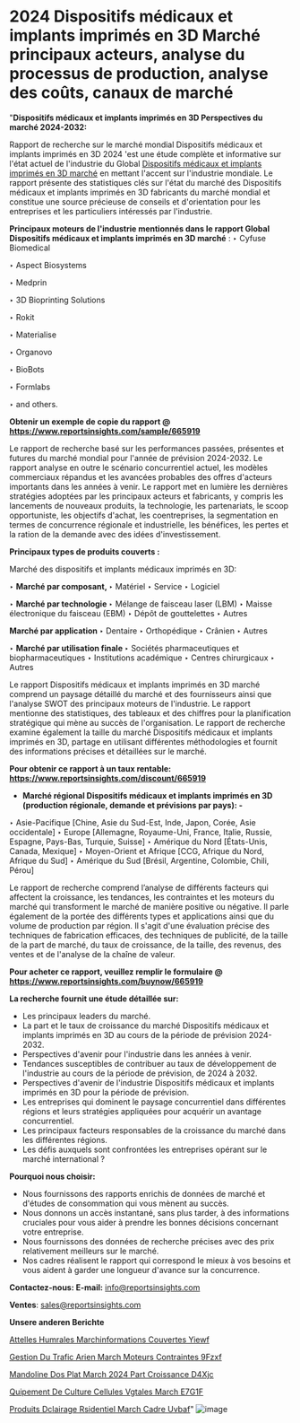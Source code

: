 # 2024 Dispositifs médicaux et implants imprimés en 3D Marché principaux acteurs, analyse du processus de production, analyse des coûts, canaux de marché

"<strong>Dispositifs médicaux et implants imprimés en 3D Perspectives du marché 2024-2032:</strong>

Rapport de recherche sur le marché mondial Dispositifs médicaux et implants imprimés en 3D 2024 'est une étude complète et informative sur l'état actuel de l'industrie du Global <a href=https://www.reportsinsights.com/sample/665919>Dispositifs médicaux et implants imprimés en 3D marché</a> en mettant l'accent sur l'industrie mondiale. Le rapport présente des statistiques clés sur l'état du marché des Dispositifs médicaux et implants imprimés en 3D fabricants du marché mondial et constitue une source précieuse de conseils et d'orientation pour les entreprises et les particuliers intéressés par l'industrie.

<strong>Principaux moteurs de l'industrie mentionnés dans le rapport Global Dispositifs médicaux et implants imprimés en 3D marché</strong> :
‣ Cyfuse Biomedical

‣ Aspect Biosystems

‣ Medprin

‣ 3D Bioprinting Solutions

‣ Rokit

‣ Materialise

‣ Organovo

‣ BioBots

‣ Formlabs

‣ and others.

<strong>Obtenir un exemple de copie du rapport @ <a href=https://www.reportsinsights.com/sample/665919>https://www.reportsinsights.com/sample/665919</a></strong>

Le rapport de recherche basé sur les performances passées, présentes et futures du marché mondial pour l'année de prévision 2024-2032. Le rapport analyse en outre le scénario concurrentiel actuel, les modèles commerciaux répandus et les avancées probables des offres d'acteurs importants dans les années à venir. Le rapport met en lumière les dernières stratégies adoptées par les principaux acteurs et fabricants, y compris les lancements de nouveaux produits, la technologie, les partenariats, le scoop opportuniste, les objectifs d'achat, les coentreprises, la segmentation en termes de concurrence régionale et industrielle, les bénéfices, les pertes et la ration de la demande avec des idées d'investissement.

<strong>Principaux types de produits couverts :</strong>

Marché des dispositifs et implants médicaux imprimés en 3D:

‣  <strong> Marché par composant, </strong>
‣ Matériel
‣ Service
‣ Logiciel

‣  <strong> Marché par technologie </strong>
‣ Mélange de faisceau laser (LBM)
‣ Maisse électronique du faisceau (EBM)
‣ Dépôt de gouttelettes
‣ Autres

<strong>Marché par application </strong>
‣ Dentaire
‣ Orthopédique
‣ Crânien
‣ Autres

‣  <strong> <strong> Marché par utilisation finale </strong> </strong>
‣ Sociétés pharmaceutiques et biopharmaceutiques
‣ Institutions académique
‣ Centres chirurgicaux
‣ Autres

Le rapport Dispositifs médicaux et implants imprimés en 3D marché comprend un paysage détaillé du marché et des fournisseurs ainsi que l'analyse SWOT des principaux moteurs de l'industrie. Le rapport mentionne des statistiques, des tableaux et des chiffres pour la planification stratégique qui mène au succès de l'organisation. Le rapport de recherche examine également la taille du marché Dispositifs médicaux et implants imprimés en 3D, partage en utilisant différentes méthodologies et fournit des informations précises et détaillées sur le marché.

<strong>Pour obtenir ce rapport à un taux rentable: <a href=https://www.reportsinsights.com/discount/665919>https://www.reportsinsights.com/discount/665919</a></strong>
<ul>
  <li><strong>Marché régional Dispositifs médicaux et implants imprimés en 3D (production régionale, demande et prévisions par pays): -</strong></li>
</ul>
‣ Asie-Pacifique [Chine, Asie du Sud-Est, Inde, Japon, Corée, Asie occidentale]
‣ Europe [Allemagne, Royaume-Uni, France, Italie, Russie, Espagne, Pays-Bas, Turquie, Suisse]
‣ Amérique du Nord [États-Unis, Canada, Mexique]
‣ Moyen-Orient et Afrique [CCG, Afrique du Nord, Afrique du Sud]
‣ Amérique du Sud [Brésil, Argentine, Colombie, Chili, Pérou]

Le rapport de recherche comprend l’analyse de différents facteurs qui affectent la croissance, les tendances, les contraintes et les moteurs du marché qui transforment le marché de manière positive ou négative. Il parle également de la portée des différents types et applications ainsi que du volume de production par région. Il s'agit d'une évaluation précise des techniques de fabrication efficaces, des techniques de publicité, de la taille de la part de marché, du taux de croissance, de la taille, des revenus, des ventes et de l'analyse de la chaîne de valeur.

<strong>Pour acheter ce rapport, veuillez remplir le formulaire @   <a href=https://www.reportsinsights.com/buynow/665919>https://www.reportsinsights.com/buynow/665919</a></strong>

<strong>La recherche fournit une étude détaillée sur:</strong>
<ul>
  <li>Les principaux leaders du marché.</li>
  <li>La part et le taux de croissance du marché Dispositifs médicaux et implants imprimés en 3D au cours de la période de prévision 2024-2032.</li>
  <li>Perspectives d'avenir pour l'industrie dans les années à venir.</li>
  <li>Tendances susceptibles de contribuer au taux de développement de l'industrie au cours de la période de prévision, de 2024 à 2032.</li>
  <li>Perspectives d'avenir de l'industrie Dispositifs médicaux et implants imprimés en 3D pour la période de prévision.</li>
  <li>Les entreprises qui dominent le paysage concurrentiel dans différentes régions et leurs stratégies appliquées pour acquérir un avantage concurrentiel.</li>
  <li>Les principaux facteurs responsables de la croissance du marché dans les différentes régions.</li>
  <li>Les défis auxquels sont confrontées les entreprises opérant sur le marché international ?</li>
</ul>
<strong>Pourquoi nous choisir:</strong>
<ul>
  <li>Nous fournissons des rapports enrichis de données de marché et d'études de consommation qui vous mènent au succès.</li>
  <li>Nous donnons un accès instantané, sans plus tarder, à des informations cruciales pour vous aider à prendre les bonnes décisions concernant votre entreprise.</li>
  <li>Nous fournissons des données de recherche précises avec des prix relativement meilleurs sur le marché.</li>
  <li>Nos cadres réalisent le rapport qui correspond le mieux à vos besoins et vous aident à garder une longueur d'avance sur la concurrence.</li>
</ul>
<strong>Contactez-nous:
</strong><strong>E-mail:</strong> <a href=mailto:info@reportsinsights.com>info@reportsinsights.com</a>

<strong>Ventes</strong>: <a href=mailto:sales@reportsinsights.com>sales@reportsinsights.com</a>

<strong>Unsere anderen Berichte</strong>

<a href=https://www.linkedin.com/pulse/attelles-hum%C3%A9rales-march%C3%A9informations-couvertes-yiewf/>Attelles Humrales Marchinformations Couvertes Yiewf</a>

<a href=https://www.linkedin.com/pulse/gestion-du-trafic-a%C3%A9rien-march%C3%A9-moteurs-contraintes-9fzxf/>Gestion Du Trafic Arien March Moteurs Contraintes 9Fzxf</a>

<a href=https://www.linkedin.com/pulse/mandoline-%C3%A0-dos-plat-march%C3%A9-2024-part-croissance-d4xjc/>Mandoline  Dos Plat March 2024 Part Croissance D4Xjc</a>

<a href=https://www.linkedin.com/pulse/%C3%A9quipement-de-culture-cellules-v%C3%A9g%C3%A9tales-march%C3%A9-e7g1f/>Quipement De Culture Cellules Vgtales March E7G1F</a>

<a href=https://www.linkedin.com/pulse/produits-d%C3%A9clairage-r%C3%A9sidentiel-march%C3%A9-cadre-uvbaf/>Produits Dclairage Rsidentiel March Cadre Uvbaf</a>"
![image](https://github.com/daminid12/RImarketgrowth/assets/158430485/9baa6ed9-f081-4e03-afad-99751d6f685e)
